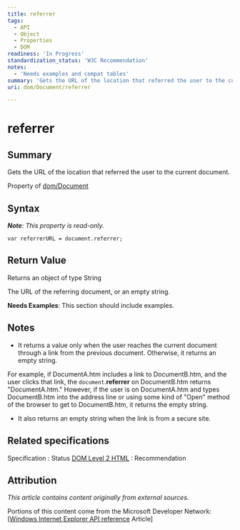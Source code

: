 ```yaml
---
title: referrer
tags:
  - API
  - Object
  - Properties
  - DOM
readiness: 'In Progress'
standardization_status: 'W3C Recommendation'
notes:
  - 'Needs examples and compat tables'
summary: 'Gets the URL of the location that referred the user to the current document.'
uri: dom/Document/referrer

---
```

# referrer

## Summary

Gets the URL of the location that referred the user to the current document.

<span data-meta="applies_to" data-type="key">Property of <span data-type="value">[dom/Document](/dom/Document)</span></span>

## Syntax

***Note**: This property is read-only.*

``` {.js}
var referrerURL = document.referrer;
```

## Return Value

<span data-meta="return" data-type="key">Returns an object of type <span data-type="value">String</span></span>

The URL of the referring document, or an empty string.

**Needs Examples**: This section should include examples.

## Notes

-   It returns a value only when the user reaches the current document through a link from the previous document. Otherwise, it returns an empty string.

For example, if DocumentA.htm includes a link to DocumentB.htm, and the user clicks that link, the `document`.**referrer** on DocumentB.htm returns "DocumentA.htm." However, if the user is on DocumentA.htm and types DocumentB.htm into the address line or using some kind of "Open" method of the browser to get to DocumentB.htm, it returns the empty string.

-   It also returns an empty string when the link is from a secure site.

## Related specifications

Specification
:   Status
[DOM Level 2 HTML](http://www.w3.org/TR/2003/REC-DOM-Level-2-HTML-20030109/)
:   Recommendation

## Attribution

*This article contains content originally from external sources.*

Portions of this content come from the Microsoft Developer Network: [[Windows Internet Explorer API reference](http://msdn.microsoft.com/en-us/library/ie/hh828809%28v=vs.85%29.aspx) Article]

